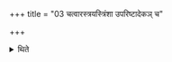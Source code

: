 +++
title = "03 चत्वारस्त्रयस्त्रिंशा उपरिष्टादेकञ् च"

+++

<details><summary>थिते</summary>

चत्वारस्त्रयस्त्रिंशा उपरिष्टादेकं च ज्योतिः संभार्ये ३
</details>
